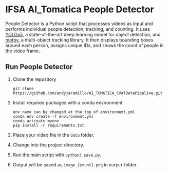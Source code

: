 
# IFSA AI_Tomatica People Detector
 
People Detector is a Python script that processes videos as input and performs individual people detection, tracking, and counting. It uses [YOLOv5](https://github.com/ultralytics/yolov5), a state-of-the-art deep learning model for object detection, and [motpy](https://github.com/wmuron/motpy), a multi-object tracking library. It then displays bounding boxes around each person, assigns unique IDs, and shows the count of people in the video frame.

## Run People Detector

1. Clone the repository
   
   `git clone https://github.com/andyjaramillo/AI_TOMATICA_CVATDataPipeline.git`
2. Install required packages with a conda environment

   ```
   env name can be changed at the top of environment.yml
   conda env create -f environment.yml
   conda activate myenv
   pip install -r requirements.txt
   ```
3. Place your video file in the `data` folder.
4. Change into the project directory.
5. Run the main script with `python3 save.py`.
6. Output will be saved as `image_{count}.png` in `output` folder.

